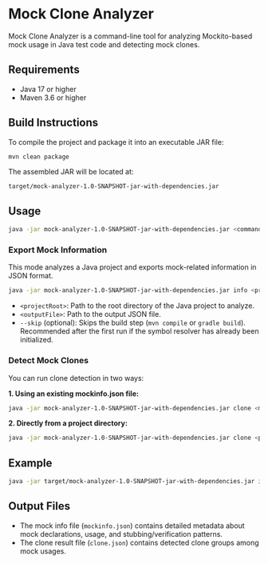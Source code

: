 # Mock Clone Analyzer

Mock Clone Analyzer is a command-line tool for analyzing Mockito-based mock usage in Java test code and detecting mock clones.

## Requirements

- Java 17 or higher
- Maven 3.6 or higher

## Build Instructions

To compile the project and package it into an executable JAR file:

```bash
mvn clean package
```

The assembled JAR will be located at:

```
target/mock-analyzer-1.0-SNAPSHOT-jar-with-dependencies.jar
```

## Usage

```bash
java -jar mock-analyzer-1.0-SNAPSHOT-jar-with-dependencies.jar <command> <args...>
```

### Export Mock Information

This mode analyzes a Java project and exports mock-related information in JSON format.

```bash
java -jar mock-analyzer-1.0-SNAPSHOT-jar-with-dependencies.jar info <projectRoot> <outputFile> [--skip]
```

- `<projectRoot>`: Path to the root directory of the Java project to analyze.
- `<outputFile>`: Path to the output JSON file.
- `--skip` (optional): Skips the build step (`mvn compile` or `gradle build`). Recommended after the first run if the symbol resolver has already been initialized.


### Detect Mock Clones

You can run clone detection in two ways:

**1. Using an existing mockinfo.json file:**

```bash
java -jar mock-analyzer-1.0-SNAPSHOT-jar-with-dependencies.jar clone <mockinfo.json> <outputCloneFile>
```

**2. Directly from a project directory:**

```bash
java -jar mock-analyzer-1.0-SNAPSHOT-jar-with-dependencies.jar clone <projectRoot> <outputCloneFile> [--skip]
```

## Example

```bash
java -jar target/mock-analyzer-1.0-SNAPSHOT-jar-with-dependencies.jar info "C:\java tool\Apache\dubbo" "output/dubbo.json"
```

## Output Files

- The mock info file (`mockinfo.json`) contains detailed metadata about mock declarations, usage, and stubbing/verification patterns.
- The clone result file (`clone.json`) contains detected clone groups among mock usages.

```
